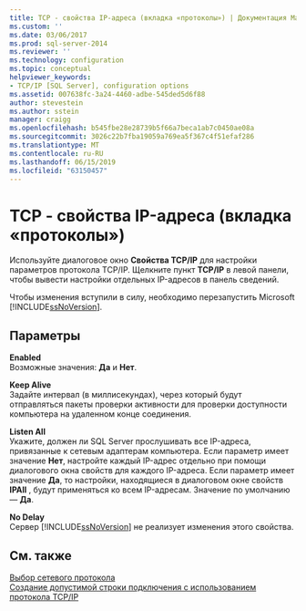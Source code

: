 ```yaml
---
title: TCP - свойства IP-адреса (вкладка «протоколы») | Документация Майкрософт
ms.custom: ''
ms.date: 03/06/2017
ms.prod: sql-server-2014
ms.reviewer: ''
ms.technology: configuration
ms.topic: conceptual
helpviewer_keywords:
- TCP/IP [SQL Server], configuration options
ms.assetid: 007638fc-3a24-4460-adbe-545ded5d6f88
author: stevestein
ms.author: sstein
manager: craigg
ms.openlocfilehash: b545fbe28e28739b5f66a7beca1ab7c0450ae08a
ms.sourcegitcommit: 3026c22b7fba19059a769ea5f367c4f51efaf286
ms.translationtype: MT
ms.contentlocale: ru-RU
ms.lasthandoff: 06/15/2019
ms.locfileid: "63150457"
---
```

# <a name="tcp---ip-properties-protocols-tab"></a>TCP - свойства IP-адреса (вкладка «протоколы»)
  Используйте диалоговое окно **Свойства TCP/IP** для настройки параметров протокола TCP/IP. Щелкните пункт **TCP/IP** в левой панели, чтобы вывести настройки отдельных IP-адресов в панель сведений.  
  
 Чтобы изменения вступили в силу, необходимо перезапустить Microsoft [!INCLUDE[ssNoVersion](../../includes/ssnoversion-md.md)].  
  
## <a name="options"></a>Параметры  
 **Enabled**  
 Возможные значения: **Да** и **Нет**.  
  
 **Keep Alive**  
 Задайте интервал (в миллисекундах), через который будут отправляться пакеты проверки активности для проверки доступности компьютера на удаленном конце соединения.  
  
 **Listen All**  
 Укажите, должен ли SQL Server прослушивать все IP-адреса, привязанные к сетевым адаптерам компьютера. Если параметр имеет значение **Нет**, настройте каждый IP-адрес отдельно при помощи диалогового окна свойств для каждого IP-адреса. Если параметр имеет значение **Да**, то настройки, находящиеся в диалоговом окне свойств **IPAll** , будут применяться ко всем IP-адресам. Значение по умолчанию — **Да**.  
  
 **No Delay**  
 Сервер [!INCLUDE[ssNoVersion](../../includes/ssnoversion-md.md)] не реализует изменения этого свойства.  
  
## <a name="see-also"></a>См. также  
 [Выбор сетевого протокола](../../../2014/tools/configuration-manager/choosing-a-network-protocol.md)   
 [Создание допустимой строки подключения с использованием протокола TCP/IP](../../../2014/tools/configuration-manager/creating-a-valid-connection-string-using-tcp-ip.md)  
  
  
